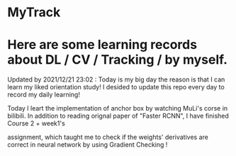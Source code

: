 # MyTrack
# Here are some learning records about DL / CV / Tracking / by myself. 
Updated by 2021/12/21 23:02 : Today is my big day the reason is that I can learn my liked orientation study! I desided to update this repo every day to record my daily learning!

Today I leart the implementation of anchor box by watching MuLi's corse in bilibili. In addition to reading orignal paper of "Faster RCNN", I have finished Course 2 + week1's 
 
assignment, which taught me to check if the weights' derivatives are correct in neural network by using Gradient Checking ! 
